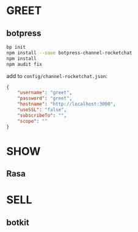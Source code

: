 # GREET
## botpress
```sh
bp init
npm install --save botpress-channel-rocketchat
npm install
npm audit fix
```
add to `config/channel-rocketchat.json`:
```json
{
    "username": "greet",
    "password": "greet",
    "hostname": "http://localhost:3000",
    "useSSL": "false",
    "subscribeTo": "",
    "scope": ""
}
```

# SHOW
## Rasa

# SELL
## botkit

